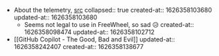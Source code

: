 - About the telemetry, [src](https://docs.github.com/en/github/copilot/about-github-copilot-telemetry)
  collapsed:: true
  created-at:: 1626358103680
  updated-at:: 1626358103680
  - Seems not legal to use in FreeWheel, so sad 😥
    created-at:: 1626358098474
    updated-at:: 1626358102712
- [[GitHub Copilot - The Good, Bad and Evil]]
  updated-at:: 1626358242407
  created-at:: 1626358138677
